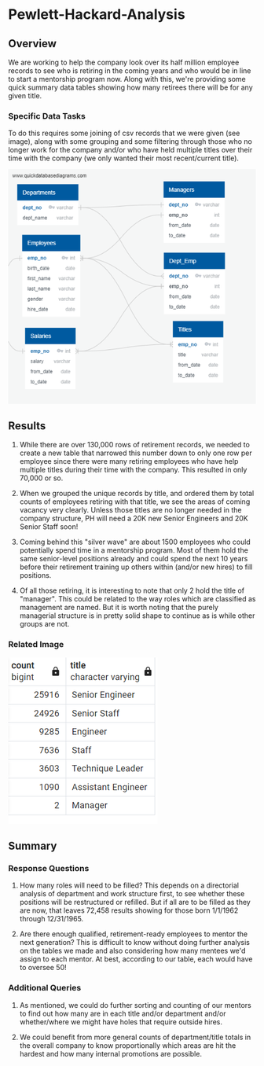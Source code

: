 # Pewlett-Hackard-Analysis

## Overview

We are working to help the company look over its half million employee records to see who is retiring in the coming years and who would be in line to start a mentorship program now.  Along with this, we're providing some quick summary data tables showing how many retirees there will be for any given title. 

### Specific Data Tasks
To do this requires some joining of csv records that we were given (see image), along with some grouping and some filtering through those who no longer work for the company and/or who have held multiple titles over their time with the company (we only wanted their most recent/current title).

 ![ERD for our 6 Data CSVs](EmployeeDB.png)

## Results

1. While there are over 130,000 rows of retirement records, we needed to create a new table that narrowed this number down to only one row per employee since there were many retiring employees who have help multiple titles during their time with the company.  This resulted in only 70,000 or so.

2. When we grouped the unique records by title, and ordered them by total counts of employees retiring with that title, we see the areas of coming vacancy very clearly.  Unless those titles are no longer needed in the company structure, PH will need a 20K new Senior Engineers and 20K Senior Staff soon!

3. Coming behind this "silver wave" are about 1500 employees who could potentially spend time in a mentorship program.  Most of them hold the same senior-level positions already and could spend the next 10 years before their retirement training up others within (and/or new hires) to fill positions.

4. Of all those retiring, it is interesting to note that only 2 hold the title of "manager".  This could be related to the way roles which are classified as management are named.  But it is worth noting that the purely managerial structure is in pretty solid shape to continue as is while other groups are not.

### Related Image

![Retiree Counts by Title](retiring_titles.png)

## Summary

### Response Questions

1. How many roles will need to be filled?  This depends on a directorial analysis of department and work structure first, to see whether these positions will be restructured or refilled.  But if all are to be filled as they are now, that leaves 72,458 results showing for those born 1/1/1962 through 12/31/1965.

2. Are there enough qualified, retirement-ready employees to mentor the next generation?  This is difficult to know without doing further analysis on the tables we made and also considering how many mentees we'd assign to each mentor.  At best, according to our table, each would have to oversee 50!

### Additional Queries

1.  As mentioned, we could do further sorting and counting of our mentors to find out how many are in each title and/or department and/or whether/where we might have holes that require outside hires.

2.  We could benefit from more general counts of department/title totals in the overall company to know proportionally which areas are hit the hardest and how many internal promotions are possible.